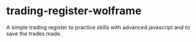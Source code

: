 # trading-register-wolframe
A simple trading register to practice skills with advanced javascript and to save the trades made.
